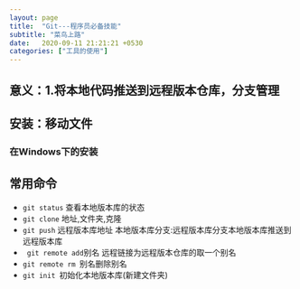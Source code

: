 ```yaml
---
layout: page
title:  "Git---程序员必备技能"
subtitle: "菜鸟上路"
date:   2020-09-11 21:21:21 +0530
categories: ["工具的使用"]
---
```


## 意义：1.将本地代码推送到远程版本仓库，分支管理
	

## 安装：移动文件

### 在Windows下的安装

## 常用命令
- `git status` 查看本地版本库的状态
- `git clone`  地址,文件夹,克隆
- `git push`   远程版本库地址 本地版本库分支:远程版本库分支本地版本库推送到远程版本库
- ` git remote add`别名 远程链接为远程版本仓库的取一个别名
- `git remote rm `别名删除别名
- `git init `初始化本地版本库(新建文件夹) 

